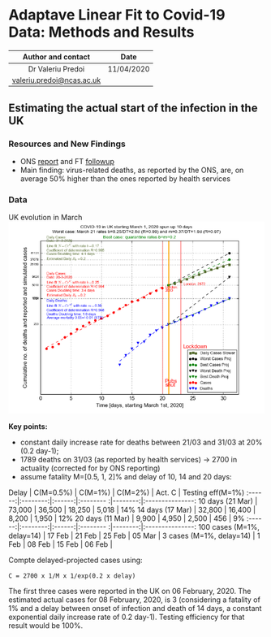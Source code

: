 # Adaptave Linear Fit to Covid-19 Data: Methods and Results

Author and contact   |  Date
:-------------------:|:---------:
Dr Valeriu Predoi    | 11/04/2020
<valeriu.predoi@ncas.ac.uk> |

## Estimating the actual start of the infection in the UK

### Resources and New Findings
 - ONS [report](https://www.ons.gov.uk/peoplepopulationandcommunity/birthsdeathsandmarriages/deaths/bulletins/deathsregisteredweeklyinenglandandwalesprovisional/weekending3april2020#main-points) and FT [followup](https://www.ft.com/content/99220450-b0f2-4779-a768-90d199d1348c?fbclid=IwAR0yVcflr0wwfD4pyIqjqGiXl_YLqFR8TtXZcepi8UoAU-tlaZFFWQIcV3Y)
- Main finding: virus-related deaths, as reported by the ONS, are, on average 50%
  higher than the ones reported by health services

### Data
UK evolution in March
![march](https://github.com/valeriupredoi/COVID-19_LINEAR/blob/master/anciliaries/country_plots_03-2020/uk_evolution_20-03_31-03_2020/31-03.png)

**Key points:**

- constant daily increase rate for deaths between 21/03 and 31/03 at 20% (0.2 day-1);
- 1789 deaths on 31/03 (as reported by health services) -> 2700 in actuality (corrected for by ONS
  reporting)
- assume fatality M=[0.5, 1, 2]% and delay of 10, 14 and 20 days:

 Delay  | C(M=0.5%) | C(M=1%) | C(M=2%) | Act. C  | Testing eff(M=1%)
:------:|:--------:|:------:|:-------- :|--------:|:---------------:
10 days (21 Mar) | 73,000 | 36,500 | 18,250 | 5,018 | 14%
14 days (17 Mar) | 32,800 | 16,400 | 8,200 | 1,950 | 12%
20 days (11 Mar) | 9,900 | 4,950 | 2,500 | 456 | 9%
:------:|:--------:|:------:|:-------- :|--------:|:---------------:
100 cases (M=1%, delay=14) | 17 Feb | 21 Feb | 25 Feb    | 05 Mar |
3 cases (M=1%, delay=14) | 1 Feb  | 08 Feb | 15 Feb | 06 Feb |

Compte delayed-projected cases using:
```
C = 2700 x 1/M x 1/exp(0.2 x delay)
```
The first three cases were reported in the UK on 06 February, 2020.
The estimated actual cases for 08 February, 2020, is 3 (considering a fatality
of 1% and a delay between onset of infection and death of 14 days, a constant exponential
daily increase rate of 0.2 day-1). Testing efficiency for that result would be 100%.

